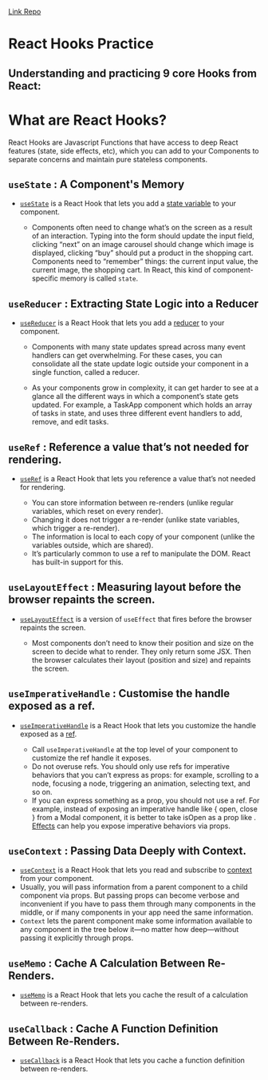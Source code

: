 [Link Repo](https://github.com/MiguelLamas/react-hooks-practice)

# React Hooks Practice

## Understanding and practicing 9 core Hooks from React:

# What are React Hooks?

React Hooks are Javascript Functions that have access to deep React features (state, side effects, etc), which you can add to your Components to separate concerns and maintain pure stateless components.

##

## `useState` : A Component's Memory

- <ins>`useState`</ins> is a React Hook that lets you add a [state variable](https://react.dev/learn/state-a-components-memory) to your component.

  - Components often need to change what’s on the screen as a result of an interaction. Typing into the form should update the input field, clicking “next” on an image carousel should change which image is displayed, clicking “buy” should put a product in the shopping cart. Components need to “remember” things: the current input value, the current image, the shopping cart. In React, this kind of component-specific memory is called `state`.

## `useReducer` : Extracting State Logic into a Reducer

- <ins>`useReducer`</ins> is a React Hook that lets you add a [reducer](https://react.dev/learn/extracting-state-logic-into-a-reducer) to your component.

  - Components with many state updates spread across many event handlers can get overwhelming. For these cases, you can consolidate all the state update logic outside your component in a single function, called a reducer.

  - As your components grow in complexity, it can get harder to see at a glance all the different ways in which a component’s state gets updated. For example, a TaskApp component which holds an array of tasks in state, and uses three different event handlers to add, remove, and edit tasks.

## `useRef` : Reference a value that’s not needed for rendering.

- <ins>`useRef`</ins> is a React Hook that lets you reference a value that’s not needed for rendering.

  - You can store information between re-renders (unlike regular variables, which reset on every render).
  - Changing it does not trigger a re-render (unlike state variables, which trigger a re-render).
  - The information is local to each copy of your component (unlike the variables outside, which are shared).
  - It’s particularly common to use a ref to manipulate the DOM. React has built-in support for this.

## `useLayoutEffect` : Measuring layout before the browser repaints the screen.

- <ins>`useLayoutEffect`</ins> is a version of `useEffect` that fires before the browser repaints the screen.

  - Most components don’t need to know their position and size on the screen to decide what to render. They only return some JSX. Then the browser calculates their layout (position and size) and repaints the screen.

## `useImperativeHandle` : Customise the handle exposed as a ref.

- <ins>`useImperativeHandle`</ins> is a React Hook that lets you customize the handle exposed as a [ref](https://react.dev/learn/manipulating-the-dom-with-refs).

  - Call `useImperativeHandle` at the top level of your component to customize the ref handle it exposes.
  - Do not overuse refs. You should only use refs for imperative behaviors that you can’t express as props: for example, scrolling to a node, focusing a node, triggering an animation, selecting text, and so on.
  - If you can express something as a prop, you should not use a ref. For example, instead of exposing an imperative handle like { open, close } from a Modal component, it is better to take isOpen as a prop like <Modal isOpen={isOpen} />. [Effects](https://react.dev/learn/synchronizing-with-effects) can help you expose imperative behaviors via props.

## `useContext` : Passing Data Deeply with Context.

- <ins>`useContext`</ins> is a React Hook that lets you read and subscribe to [context](https://react.dev/learn/passing-data-deeply-with-context) from your component.
- Usually, you will pass information from a parent component to a child component via props. But passing props can become verbose and inconvenient if you have to pass them through many components in the middle, or if many components in your app need the same information.
- `Context` lets the parent component make some information available to any component in the tree below it—no matter how deep—without passing it explicitly through props.

## `useMemo` : Cache A Calculation Between Re-Renders.

- <ins>`useMemo`</ins> is a React Hook that lets you cache the result of a calculation between re-renders.

## `useCallback` : Cache A Function Definition Between Re-Renders.

- <ins>`useCallback`</ins> is a React Hook that lets you cache a function definition between re-renders.

